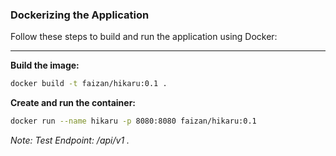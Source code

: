 ### Dockerizing the Application

Follow these steps to build and run the application using Docker:

---

**Build the image:**

```bash
docker build -t faizan/hikaru:0.1 .

```

**Create and run the container:**

```bash
docker run --name hikaru -p 8080:8080 faizan/hikaru:0.1

```

_Note: Test Endpoint: /api/v1 ._
